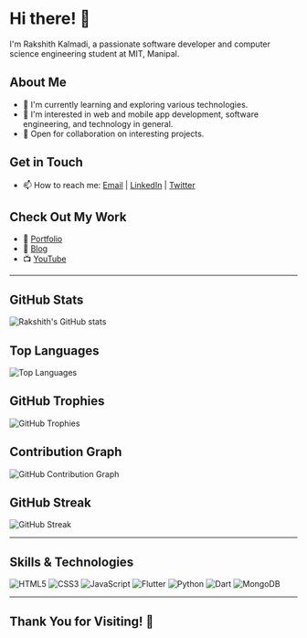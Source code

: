 # Hi there! 👋

I'm Rakshith Kalmadi, a passionate software developer and computer science engineering student at MIT, Manipal.

## About Me

- 🌱 I'm currently learning and exploring various technologies.
- 👀 I'm interested in web and mobile app development, software engineering, and technology in general.
- 💼 Open for collaboration on interesting projects.

## Get in Touch

- 📫 How to reach me: [Email](mailto:rakshithkalmadi@gmail.com) | [LinkedIn](https://www.linkedin.com/in/rakshithkalmadi/) | [Twitter](https://twitter.com/rakshithkalmadi)

## Check Out My Work

- 🔗 [Portfolio](https://www.rakshithkalmadi.me/)
- 📝 [Blog](https://towardstechnoblogs.blogspot.com/)
- 📺 [YouTube](https://www.youtube.com/channel/UCKx-2zSHoARb5PRV3JJxbZQ)

---

## GitHub Stats

![Rakshith's GitHub stats](https://github-readme-stats.vercel.app/api?username=rakshithkalmadi&show_icons=true&theme=radical)

## Top Languages

![Top Languages](https://github-readme-stats.vercel.app/api/top-langs/?username=rakshithkalmadi&layout=compact&theme=radical)

## GitHub Trophies

![GitHub Trophies](https://github-profile-trophy.vercel.app/?username=rakshithkalmadi&theme=radical)

## Contribution Graph

![GitHub Contribution Graph](https://activity-graph.herokuapp.com/graph?username=rakshithkalmadi&theme=redical)

## GitHub Streak

![GitHub Streak](https://github-readme-streak-stats.herokuapp.com/?user=rakshithkalmadi&theme=radical)

---

## Skills & Technologies

![HTML5](https://img.shields.io/badge/-HTML5-E34F26?style=flat&logo=html5&logoColor=white)
![CSS3](https://img.shields.io/badge/-CSS3-1572B6?style=flat&logo=css3&logoColor=white)
![JavaScript](https://img.shields.io/badge/-JavaScript-F7DF1E?style=flat&logo=javascript&logoColor=black)
![Flutter](https://img.shields.io/badge/-Flutter-02569B?style=flat&logo=flutter&logoColor=white)
![Python](https://img.shields.io/badge/-Python-3776AB?style=flat&logo=python&logoColor=white)
![Dart](https://img.shields.io/badge/-Dart-0175C2?style=flat&logo=dart&logoColor=white)
![MongoDB](https://img.shields.io/badge/-MongoDB-47A248?style=flat&logo=mongodb&logoColor=white)

---

## Thank You for Visiting! 🚀
